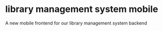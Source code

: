 # library management system mobile
 
A new mobile frontend for our library management system backend